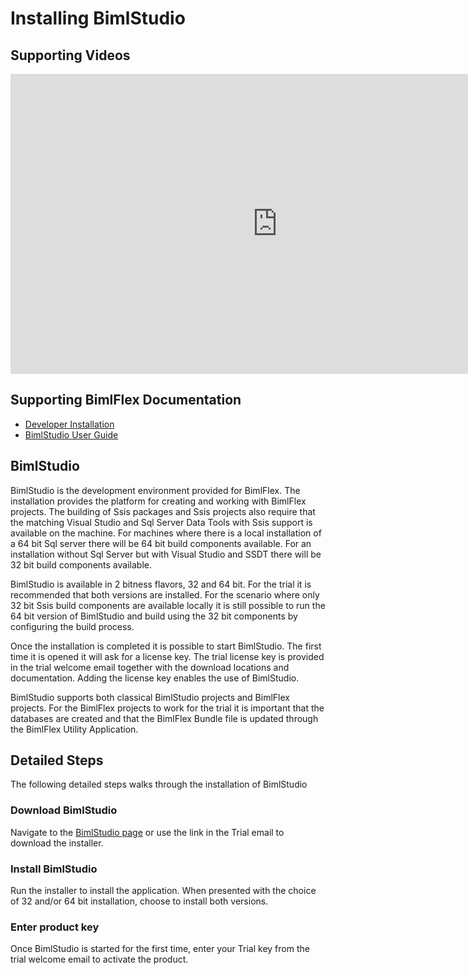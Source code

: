 # Installing BimlStudio

## Supporting Videos

<iframe width="853" height="480" src="https://www.youtube.com/embed/e_wzLtyGVS8?rel=0" frameborder="0" allow="autoplay; encrypted-media" allowfullscreen></iframe>

## Supporting BimlFlex Documentation

- [Developer Installation](../user-guide/developer-installation.md)
- [BimlStudio User Guide](https://varigence.com/Documentation/BimlStudio/Article/52)

## BimlStudio

BimlStudio is the development environment provided for BimlFlex. The installation provides the platform for creating and working with BimlFlex projects. The building of Ssis packages and Ssis projects also require that the matching Visual Studio and Sql Server Data Tools with Ssis support is available on the machine. For machines where there is a local installation of a 64 bit Sql server there will be 64 bit build components available. For an installation without Sql Server but with Visual Studio and SSDT there will be 32 bit build components available.

BimlStudio is available in 2 bitness flavors, 32 and 64 bit. For the trial it is recommended that both versions are installed. For the scenario where only 32 bit Ssis build components are available locally it is still possible to run the 64 bit version of BimlStudio and build using the 32 bit components by configuring the build process.

Once the installation is completed it is possible to start BimlStudio. The first time it is opened it will ask for a license key. The trial license key is provided in the trial welcome email together with the download locations and documentation. Adding the license key enables the use of BimlStudio.

BimlStudio supports both classical BimlStudio projects and BimlFlex projects. For the BimlFlex projects to work for the trial it is important that the databases are created and that the BimlFlex Bundle file is updated through the BimlFlex Utility Application.

## Detailed Steps

The following detailed steps walks through the installation of BimlStudio

### Download BimlStudio

Navigate to the [BimlStudio page](https://varigence.com/bimlstudio) or use the link in the Trial email to download the installer.

### Install BimlStudio

Run the installer to install the application. When presented with the choice of 32 and/or 64 bit installation, choose to install both versions.

### Enter product key

Once BimlStudio is started for the first time, enter your Trial key from the trial welcome email to activate the product.
